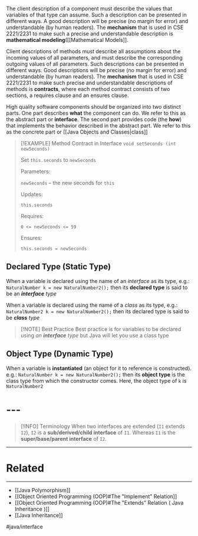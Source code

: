 The client description of a component must describe the values that variables of that type can assume. Such a description can be presented in different ways. A good description will be precise (no margin for error) and understandable (by human readers). The **mechanism** that is used in CSE 2221/2231 to make such a precise and understandable description is **mathematical modeling**([[Mathematical Models]].

Client descriptions of methods must describe all assumptions about the incoming values of all parameters, and must describe the corresponding outgoing values of all parameters. Such descriptions can be presented in different ways. Good descriptions will be precise (no margin for error) and understandable (by human readers). The **mechanism** that is used in CSE 2221/2231 to make such precise and understandable descriptions of methods is **contracts**, where each method contract consists of two sections, a requires clause and an ensures clause.

High quality software components should be organized into two distinct parts. One part describes **what** the component can do. We refer to this as the abstract part or **interface**. The second part provides code (the **how**) that implements the behavior described in the abstract part. We refer to this as the concrete part or [[Java Objects and Classes|class]]

> [!EXAMPLE] Method Contract in Interface
> `void setSeconds (int newSeconds)` 
> 
> Set `this.seconds` to `newSeconds` 
> 
> Parameters: 
> 
> `newSeconds` – the new seconds for `this` 
> 
> Updates: 
> 
> `this.seconds` 
> 
> Requires: 
> 
> `0 <= newSeconds <= 59`
> 
> Ensures:
> 
> `this.seconds = newSeconds`

## Declared Type (Static Type)
When a variable is declared using the name of an *interface* as its type, e.g.:
`NaturalNumber k = new NaturalNumber2();`
then its **declared type** is said to be an ***interface** type*

When a variable is declared using the name of a *class* as its type, e.g.:
`NaturalNumber2 k = new NaturalNumber2();`
then its declared type is said to be ***class** type*


> [!NOTE] Best Practice
> Best practice is for variables to be declared using *an **interface** type* but Java will let you use a class type

## Object Type (Dynamic Type)
When a variable is **instantiated** (an object for it to reference is constructed). e.g.:
`NaturalNumber k = new NaturalNumber2();`
then its **object type** is the class type from which the constructor comes.
	Here, the object type of `k` is `NaturalNumber2`

# ---
> [!INFO] Terminology
> When two interfaces are extended (`I1` extends `I2`), `I2` is a **sub/derived/child interface** of `I1`.
> Whereas `I1` is the **super/base/parent interface** of `I2`.



---
# Related
---
- [[Java Polymorphism]]
- [[Object Oriented Programming (OOP)#The "Implement" Relation]]
- [[Object Oriented Programming (OOP)#The "Extends" Relation ( Java Inheritance )]]
- [[Java Inheritance]]


#java/interface